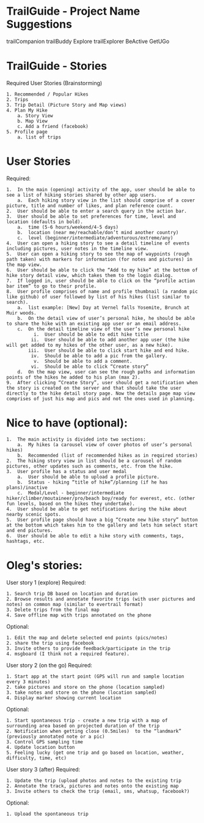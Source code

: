 TrailGuide - Project Name Suggestions
=====================================
trailCompanion
trailBuddy
Explore
trailExplorer
BeActive
GetUGo


TrailGuide - Stories
====================

Required User Stories (Brainstorming)

    1. Recommended / Popular Hikes
    2. Trips
    3. Trip Detail (Picture Story and Map views)
    4. Plan My Hike
        a. Story View
        b. Map View
        c. Add a friend (facebook)
    5. Profile page 
        a. list of trips


User Stories
============

Required:

    1.  In the main (opening) activity of the app, user should be able to see a list of hiking stories shared by other app users.
        a.  Each hiking story view in the list should comprise of a cover picture, title and number of likes, and plan reference count.
    2.  User should be able to enter a search query in the action bar.
    3.  User should be able to set preferences for time, level and location (defaults in bold).
        a.  time (5-6 hours/weekend/4-5 days)
        b.  location (near me/reachable/don’t mind another country)
        c.  level (beginner/intermediate/adventurous/extreme/any)
    4.  User can open a hiking story to see a detail timeline of events including pictures, user notes in the timeline view.
    5.  User can open a hiking story to see the map of waypoints (rough path taken) with markers for information (for notes and pictures) in the map view.
    6.  User should be able to click the “Add to my hike” at the bottom of hike story detail view, which takes them to the login dialog.
    7.  If logged in, user should be able to click on the “profile action bar item” to go to their profile.
    8.  User profile comprises of name and profile thumbnail (a random pic like github) of user followed by list of his hikes (list similar to search).
        a.  list example: [New] Day at Vernel falls Yosemite, Brunch at Muir woods.
        b.  On the detail view of user’s personal hike, he should be able to share the hike with an existing app user or an email address.
        c.  On the detail timeline view of the user’s new personal hike
              i.  User should be able to edit hike title
             ii.  User should be able to add another app user (the hike will get added to my hikes of the other user, as a new hike).
            iii.  User should be able to click start hike and end hike.
             iv.  Should be able to add a pic from the gallery.
              v.  Should be able to add a comment.
             vi.  Should be able to click “Create story”
        d.  On the map view, user can see the rough paths and information points of the hikes he added to his plan (max 2).
    9.  After clicking “Create Story”, user should get a notification when the story is created on the server and that should take the user directly to the hike detail story page. Now the details page map view comprises of just his map and pics and not the ones used in planning.

Nice to have (optional):
========================

    1.  The main activity is divided into two sections:
        a.  My hikes (a carousel view of cover photos of user’s personal hikes)
        b.  Recommended (list of recommended hikes as in required stories)
    2.  The hiking story view in list should be a carousel of random pictures, other updates such as comments, etc. from the hike.
    3.  User profile has a status and user medal
        a.  User should be able to upload a profile picture.
        b.  Status - hiking “title of hike”/planning (if he has plans)/inactive
        c.  Medal/Level - beginner/intermediate hiker/climber/moutaineer/pro/beach boy/ready for everest, etc. (other fun levels, based on the hikes they undertake).
    4.  User should be able to get notifications during the hike about nearby scenic spots.
    5.  User profile page should have a big “Create new hike story” button at the bottom which takes him to the gallery and lets him select start and end pictures.
    6.  User should be able to edit a hike story with comments, tags, hashtags, etc.

Oleg's stories:
===============

User story 1 (explore)
Required:

    1. Search trip DB based on location and duration
    2. Browse results and annotate favorite trips (with user pictures and notes) on common map (similar to evertrail format)
    3. Delete trips from the final map
    4. Save offline map with trips annotated on the phone

Optional:

    1. Edit the map and delete selected end points (pics/notes)
    2. share the trip using facebook
    3. Invite others to provide feedback/participate in the trip
    4. msgboard (I think not a required feature).

User story 2 (on the go)
Required:

    1. Start app at the start point (GPS will run and sample location every 3 minutes)
    2. take pictures and store on the phone (location sampled)
    3. take notes and store on the phone (location sampled)
    4. Display marker showing current location

Optional:

    1. Start spontaneous trip - create a new trip with a map of surrounding area based on projected duration of the trip
    2. Notification when getting close (0.5miles)  to the “landmark” (previously annotated note or a pic)
    3. Control GPS sampling time
    4. Update location button
    5. Feeling lucky (get one trip and go based on location, weather, difficulty, time, etc)


User story 3 (after)
Required:

    1. Update the trip (upload photos and notes to the existing trip
    2. Annotate the track, pictures and notes onto the existing map
    3. Invite others to check the trip (email, sms, whatsup, facebook?)

Optional:

    1. Upload the spontaneous trip


